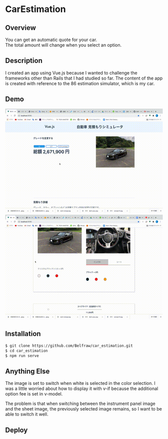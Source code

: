 # CarEstimation  

## Overview  
You can get an automatic quote for your car.  
The total amount will change when you select an option.  
## Description
I created an app using Vue.js because I wanted to challenge the frameworks other than Rails that I had studied so far. 
The content of the app is created with reference to the 86 estimation simulator, which is my car.

## Demo  
![サンプル1](car.gif)
![サンプル2](car2.gif)
## Installation  
```
$ git clone https://github.com/Belfraw/car_estimation.git
$ cd car_estimation
$ npm run serve
```
## Anything Else
The image is set to switch when white is selected in the color selection. 
I was a little worried about how to display it with v-if because the additional option fee is set in v-model.

The problem is that when switching between the instrument panel image and the sheet image,
the previously selected image remains, so I want to be able to switch it well.

## Deploy
